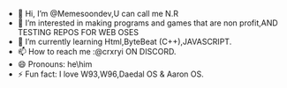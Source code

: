 - 👋 Hi, I’m @Memesoondev,U can call me N.R
- 👀 I’m interested in making programs and games that are non profit,AND TESTING REPOS FOR WEB OSES
- 🌱 I’m currently learning Html,ByteBeat (C++),JAVASCRIPT.
- 📫 How to reach me :@crxryi ON DISCORD.
- 😄 Pronouns: he\him
- ⚡ Fun fact: I love W93,W96,Daedal OS & Aaron OS.

<!---
Memesoondev/Memesoondev is a ✨ special ✨ repository because its `README.md` (this file) appears on your GitHub profile.
You can click the Preview link to take a look at your changes.
--->
